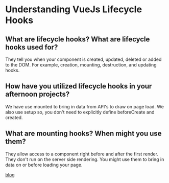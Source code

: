 # Understanding VueJs Lifecycle Hooks
## What are lifecycle hooks? What are lifecycle hooks used for?
They tell you when your component is created, updated, deleted or added to the DOM. For example, creation, mounting, destruction, and updating hooks.

## How have you utilized lifecycle hooks in your afternoon projects?
We have use mounted to bring in data from API's to draw on page load. We also use setup so, you don't need to explicitly define beforeCreate and created.

## What are mounting hooks? When might you use them?
They allow access to a component right before and after the first render. They don't run on the server side rendering. You might use them to bring in data on or before loading your page.

[blog](https://github.com/amanda-rice/blog)
